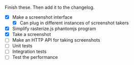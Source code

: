 Finish these. Then add it to the changelog.

- [x] Make a screenshot interface
    - [x] Can plug in different instances of screenshot takers
- [x] Simplify rasterize.js phantomjs program
- [x] Take a screenshot
- [ ] Make an HTTP API for taking screenshots
- [ ] Unit tests
- [ ] Integration tests
- [ ] Test the performance
